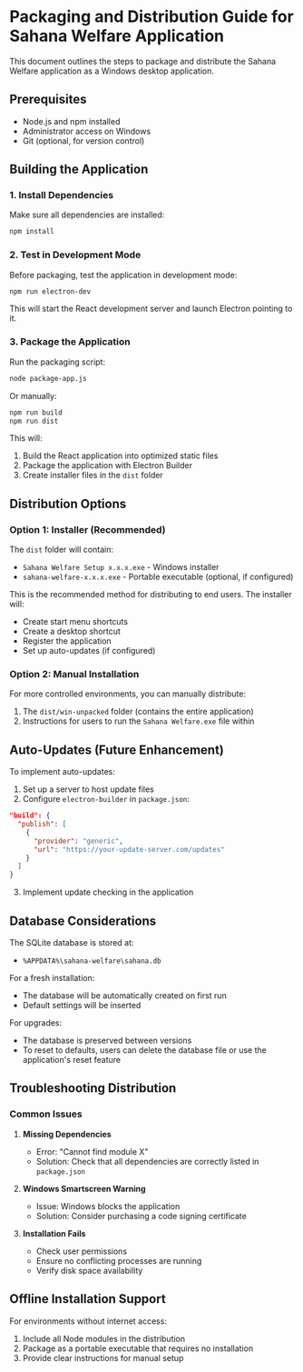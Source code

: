 # Packaging and Distribution Guide for Sahana Welfare Application

This document outlines the steps to package and distribute the Sahana Welfare application as a Windows desktop application.

## Prerequisites

- Node.js and npm installed
- Administrator access on Windows
- Git (optional, for version control)

## Building the Application

### 1. Install Dependencies

Make sure all dependencies are installed:

```bash
npm install
```

### 2. Test in Development Mode

Before packaging, test the application in development mode:

```bash
npm run electron-dev
```

This will start the React development server and launch Electron pointing to it.

### 3. Package the Application

Run the packaging script:

```bash
node package-app.js
```

Or manually:

```bash
npm run build
npm run dist
```

This will:
1. Build the React application into optimized static files
2. Package the application with Electron Builder
3. Create installer files in the `dist` folder

## Distribution Options

### Option 1: Installer (Recommended)

The `dist` folder will contain:
- `Sahana Welfare Setup x.x.x.exe` - Windows installer
- `sahana-welfare-x.x.x.exe` - Portable executable (optional, if configured)

This is the recommended method for distributing to end users. The installer will:
- Create start menu shortcuts
- Create a desktop shortcut
- Register the application
- Set up auto-updates (if configured)

### Option 2: Manual Installation

For more controlled environments, you can manually distribute:
1. The `dist/win-unpacked` folder (contains the entire application)
2. Instructions for users to run the `Sahana Welfare.exe` file within

## Auto-Updates (Future Enhancement)

To implement auto-updates:

1. Set up a server to host update files
2. Configure `electron-builder` in `package.json`:
```json
"build": {
  "publish": [
    {
      "provider": "generic",
      "url": "https://your-update-server.com/updates"
    }
  ]
}
```
3. Implement update checking in the application

## Database Considerations

The SQLite database is stored at:
- `%APPDATA%\sahana-welfare\sahana.db`

For a fresh installation:
- The database will be automatically created on first run
- Default settings will be inserted

For upgrades:
- The database is preserved between versions
- To reset to defaults, users can delete the database file or use the application's reset feature

## Troubleshooting Distribution

### Common Issues

1. **Missing Dependencies**
   - Error: "Cannot find module X"
   - Solution: Check that all dependencies are correctly listed in `package.json`

2. **Windows Smartscreen Warning**
   - Issue: Windows blocks the application
   - Solution: Consider purchasing a code signing certificate

3. **Installation Fails**
   - Check user permissions
   - Ensure no conflicting processes are running
   - Verify disk space availability

## Offline Installation Support

For environments without internet access:
1. Include all Node modules in the distribution
2. Package as a portable executable that requires no installation
3. Provide clear instructions for manual setup 